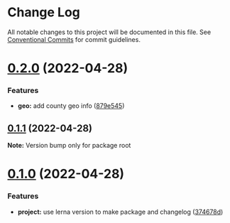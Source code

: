 # Change Log

All notable changes to this project will be documented in this file.
See [Conventional Commits](https://conventionalcommits.org) for commit guidelines.

# [0.2.0](https://github.com/Cuiyansong/datart-fe-resource/compare/v0.1.1...v0.2.0) (2022-04-28)


### Features

* **geo:** add county geo info ([879e545](https://github.com/Cuiyansong/datart-fe-resource/commit/879e545c70ade0a41a9d11aa6788f31b6c26c1b4))





## [0.1.1](https://github.com/Cuiyansong/datart-fe-resource/compare/v0.1.0...v0.1.1) (2022-04-28)

**Note:** Version bump only for package root





# [0.1.0](https://github.com/Cuiyansong/datart-fe-resource/compare/v0.0.2...v0.1.0) (2022-04-28)


### Features

* **project:** use lerna version to make package and changelog ([374678d](https://github.com/Cuiyansong/datart-fe-resource/commit/374678de6c5bb6f1263e5f9f9c377783647e3bc4))
